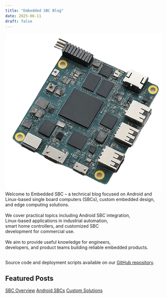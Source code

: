 ```yaml
---
title: "Embedded SBC Blog"
date: 2025-06-11
draft: false
---
```

<!-- <div class="home-intro">
<div style="max-width: 70%">
<p>Welcome to Embedded SBC – a technical blog focused on Android and Linux-based single board computers (SBCs), custom embedded design, and edge computing solutions.
</p>
<p>We cover practical topics including Android SBC integration, Linux-based applications in industrial automation, smart home controllers, and customized SBC development for commercial use.
</p>
<p>
We aim to provide useful knowledge for engineers, developers, and product teams building reliable embedded products.
</p>
</div>
<img style="width: 200px;height:200px" src="/images/banner.webp" alt="Embedded SBC">
</div> -->

<div class="hero-wrap">
  <img class="hero-badge" src="/images/banner.webp" alt="Embedded SBC">
  <div class="intro-text">
    Welcome to Embedded SBC – a technical blog focused on Android and Linux-based single board computers (SBCs), custom embedded design, and edge computing solutions.<br><br>
    We cover practical topics including Android SBC integration, <br>
    Linux-based applications in industrial automation, <br>
    smart home controllers, and customized SBC <br>
    development for commercial use.<br><br>
    We aim to provide useful knowledge for engineers, <br>
    developers, and product teams building reliable embedded products.
  </div>
  <br>
  <p>Source code and deployment scripts available on our 
    <a href="https://github.com/Kevin109/embedded-sbc-subsite">GitHub repository</a>.
  </p>
</div>


##  Featured Posts

<div class="featured-list">
  <a href="/posts/sbc-overview/" class="card">SBC Overview</a>
  <a href="/posts/android-sbc-overview/" class="card">Android SBCs</a>
  <a href="/posts/custom-embedded-systems/" class="card">Custom Solutions</a>
</div>

